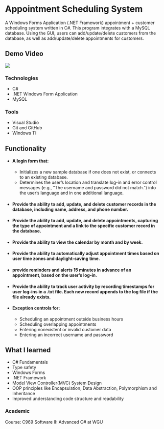 # Appointment Scheduling System
A Windows Forms Application (.NET Framework) appointment + customer scheduling system written in C#. This program integrates with
a MySQL database. Using the GUI, users can add/update/delete customers from the database, as well as add/update/delete appointments
for customers.



## Demo Video
<div style="margin:auto;">
    <a href="https://www.loom.com/share/5a4bc554b1ed410580b5319b95110c99">
    </a>
    <a href="https://www.loom.com/share/5a4bc554b1ed410580b5319b95110c99">
      <img style="max-width:300px" src="https://cdn.loom.com/sessions/thumbnails/5a4bc554b1ed410580b5319b95110c99-with-play.gif">
    </a>
  </div>
  
### Technologies
* C#
* .NET Windows Form Application
* MySQL

### Tools
* Visual Studio
* Git and GitHub
* Windows 11


## Functionality
* #### A login form that:
  * Initializes a new sample database if one does not exist, or connects to an existing database.
  * Determines the user’s location and translate log-in and error control messages (e.g., “The username and password did not match.”) into the user’s language and in one additional language.

* #### Provide the ability to add, update, and delete customer records in the database, including name, address, and phone number. 

* #### Provide the ability to add, update, and delete appointments, capturing the type of appointment and a link to the specific customer record in the database.

* #### Provide the ability to view the calendar by month and by week. 

* #### Provide the ability to automatically adjust appointment times based on user time zones and daylight-saving time.

* #### provide reminders and alerts 15 minutes in advance of an appointment, based on the user’s log-in.

* #### Provide the ability to track user activity by recording timestamps for user log-ins in a .txt file. Each new record appends to the log file if the file already exists.

* #### Exception controls for:
  * Scheduling an appointment outside business hours
  * Scheduling overlapping appointments
  * Entering nonexistent or invalid customer data
  * Entering an incorrect username and password
 
## What I learned

* C# Fundamentals
* Type safety
* Windows Forms
* .NET Framework
* Model View Controller(MVC) System Design
* OOP principles like Encapsulation, Data Abstraction, Polymorphism and Inheritance
* Improved understanding code structure and readability

### Academic
Course: C969 Software II: Advanced C# at WGU

